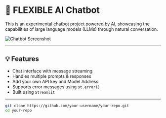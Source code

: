 # 🔗 FLEXIBLE AI Chatbot

This is an experimental chatbot project powered by AI, showcasing the capabilities of large language models (LLMs) through natural conversation.

![Chatbot Screenshot](./www.png) <!-- Make sure this image exists in your repo -->

---

## 💡 Features

- Chat interface with message streaming
- Handles multiple prompts & responses
- Add your own API key and Model Address
- Supports error messages using `st.error()`
- Built using `Streamlit`

---



```bash
git clone https://github.com/your-username/your-repo.git
cd your-repo
